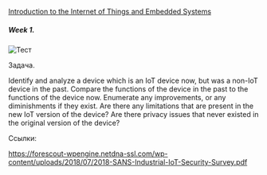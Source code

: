 [Introduction to the Internet of Things and Embedded Systems](https://telegra.ph/Introduction-to-the-Internet-of-Things-and-Embedded-Systems-spojlery-07-10)

##### Week 1.

![Тест](https://telegra.ph/file/a136d518b93069f6d7175.png)

Задача. 

Identify and analyze a device which is an IoT device now, but was a non-IoT device in the past. Compare the functions of the device in the past to the functions of the device now. Enumerate any improvements, or any diminishments if they exist. Are there any limitations that are present in the new IoT version of the device? Are there privacy issues that never existed in the original version of the device?

Ссылки:

https://forescout-wpengine.netdna-ssl.com/wp-content/uploads/2018/07/2018-SANS-Industrial-IoT-Security-Survey.pdf
